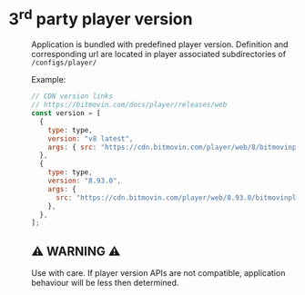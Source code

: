 <dl>

# 3<sup>rd</sup> party player version

<dd>

Application is bundled with predefined player version. Definition and corresponding url are located
in player associated subdirectories of ```/configs/player/```

Example:

```javascript
// CDN version links
// https://bitmovin.com/docs/player/releases/web
const version = [
  {
    type: type,
    version: "v8 latest",
    args: { src: "https://cdn.bitmovin.com/player/web/8/bitmovinplayer.js" },
  },
  {
    type: type,
    version: "8.93.0",
    args: {
      src: "https://cdn.bitmovin.com/player/web/8.93.0/bitmovinplayer.js",
    },
  },
];
```

## :warning: WARNING :warning:
Use with care. If player version APIs are not compatible, application behaviour will be less then determined.



</dd>

</dl>